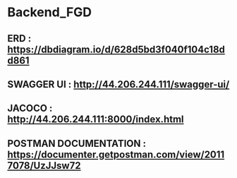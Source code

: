 # Backend_FGD

## ERD : https://dbdiagram.io/d/628d5bd3f040f104c18dd861

## SWAGGER  UI : http://44.206.244.111/swagger-ui/

## JACOCO : http://44.206.244.111:8000/index.html

## POSTMAN DOCUMENTATION : https://documenter.getpostman.com/view/20117078/UzJJsw72

